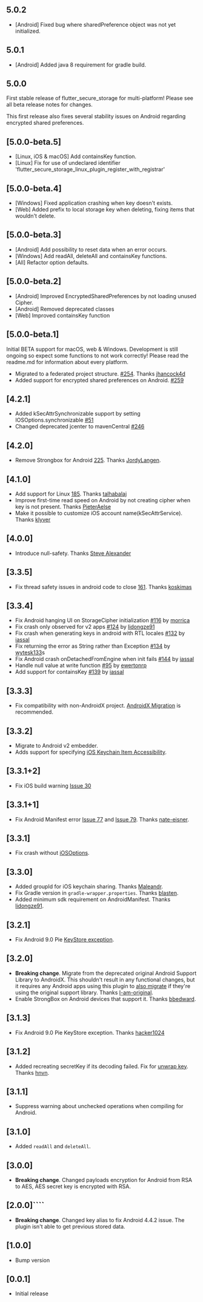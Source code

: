 ## 5.0.2
* [Android] Fixed bug where sharedPreference object was not yet initialized.

## 5.0.1
* [Android] Added java 8 requirement for gradle build.

## 5.0.0
First stable release of flutter_secure_storage for multi-platform!
Please see all beta release notes for changes.

This first release also fixes several stability issues on Android regarding encrypted shared 
preferences.

## [5.0.0-beta.5]
* [Linux, iOS & macOS] Add containsKey function.
* [Linux] Fix for use of undeclared identifier 'flutter_secure_storage_linux_plugin_register_with_registrar'

## [5.0.0-beta.4]
* [Windows] Fixed application crashing when key doesn't exists.
* [Web] Added prefix to local storage key when deleting, fixing items that wouldn't delete.

## [5.0.0-beta.3]
* [Android] Add possibility to reset data when an error occurs.
* [Windows] Add readAll, deleteAll and containsKey functions.
* [All] Refactor option defaults.

## [5.0.0-beta.2]
* [Android] Improved EncryptedSharedPreferences by not loading unused Cipher.
* [Android] Removed deprecated classes
* [Web] Improved containsKey function

## [5.0.0-beta.1]
Initial BETA support for macOS, web & Windows. Development is still ongoing so expect some functions to not work correctly!
Please read the readme.md for information about every platform.

* Migrated to a federated project structure. [#254](https://github.com/mogol/flutter_secure_storage/pull/257). Thanks [jhancock4d](https://github.com/jhancock4d)
* Added support for encrypted shared preferences on Android. [#259](https://github.com/mogol/flutter_secure_storage/pull/259)

## [4.2.1]
* Added kSecAttrSynchronizable support by setting IOSOptions.synchronizable  [#51](https://github.com/mogol/flutter_secure_storage/issues/51)
* Changed deprecated jcenter to mavenCentral [#246](https://github.com/mogol/flutter_secure_storage/pull/246)

## [4.2.0]
* Remove Strongbox for Android [225](https://github.com/mogol/flutter_secure_storage/pull/225). Thanks [JordyLangen](https://github.com/JordyLangen).
	
## [4.1.0]
* Add support for Linux [185](https://github.com/mogol/flutter_secure_storage/pull/185). Thanks [talhabalaj](https://github.com/talhabalaj)
* Improve first-time read speed on Android by not creating cipher when key is not present. Thanks [PieterAelse](https://github.com/PieterAelse)
* Make it possible to customize iOS account name(kSecAttrService). Thanks [klyver](https://github.com/klyver)

## [4.0.0]
* Introduce null-safety. Thanks [Steve Alexander](https://github.com/SteveAlexander)

## [3.3.5]
* Fix thread safety issues in android code to close [161](https://github.com/mogol/flutter_secure_storage/issues/161). Thanks [koskimas](https://github.com/koskimas)

## [3.3.4]
* Fix Android hanging UI on StorageCipher initialization [#116](https://github.com/mogol/flutter_secure_storage/issues/116) by [morrica](https://github.com/morrica)
* Fix crash only observed for v2 apps [#124](https://github.com/mogol/flutter_secure_storage/pull/124) by [lidongze91](https://github.com/lidongze91)
* Fix crash when generating keys in android with RTL locales [#132](https://github.com/mogol/flutter_secure_storage/pull/132) by [iassal](https://github.com/iassal)
* Fix returning the error as String rather than Exception [#134](https://github.com/mogol/flutter_secure_storage/issues/134) by [wytesk133](https://github.com/wytesk133)s
* Fix Android crash onDetachedFromEngine when init fails [#144](https://github.com/mogol/flutter_secure_storage/issues/144) by [iassal](https://github.com/iassal)
* Handle null value at write function [#95](https://github.com/mogol/flutter_secure_storage/issues/95) by [ewertonrp](https://github.com/ewertonrp)    
*  Add support for containsKey [#139](https://github.com/mogol/flutter_secure_storage/issues/139) by [iassal](https://github.com/iassal)    

## [3.3.3]
* Fix compatibility with non-AndroidX project. [AndroidX Migration](https://flutter.dev/docs/development/androidx-migration) is recommended.

## [3.3.2]
* Migrate to Android v2 embedder.
* Adds support for specifying [iOS Keychain Item Accessibility](https://developer.apple.com/documentation/security/keychain_services/keychain_items/restricting_keychain_item_accessibility?language=objc).

## [3.3.1+2]
* Fix iOS build warning [Issue 30](https://github.com/mogol/flutter_secure_storage/issues/30)

## [3.3.1+1]
* Fix Android Manifest error [Issue 77](https://github.com/mogol/flutter_secure_storage/issues/77) and [Issue 79](https://github.com/mogol/flutter_secure_storage/issues/79). Thanks [nate-eisner](https://github.com/nate-eisner).

## [3.3.1]
* Fix crash without [iOSOptions](https://github.com/mogol/flutter_secure_storage/issues/73).

## [3.3.0]
* Added groupId for iOS keychain sharing. Thanks [Maleandr](https://github.com/Maleandr). 
* Fix Gradle version in `gradle-wrapper.properties`. Thanks [blasten](https://github.com/blasten). 
* Added minimum sdk requirement on AndroidManifest. Thanks [lidongze91](https://github.com/lidongze91). 

## [3.2.1]
* Fix Android 9.0 Pie [KeyStore exception](https://github.com/mogol/flutter_secure_storage/issues/46). 

## [3.2.0]
* **Breaking change**. Migrate from the deprecated original Android Support Library to AndroidX. This shouldn't result in any functional changes, but it requires any Android apps using this plugin to [also migrate](https://developer.android.com/jetpack/androidx/migrate) if they're using the original support library. Thanks [I-am-original](https://github.com/I-am-original).
* Enable StrongBox on Android devices that support it. Thanks [bbedward](https://github.com/bbedward).

## [3.1.3]
* Fix Android 9.0 Pie KeyStore exception. Thanks [hacker1024](https://github.com/hacker1024)

## [3.1.2]
* Added recreating secretKey if its decoding failed. Fix for [unwrap key](https://github.com/mogol/flutter_secure_storage/issues/13). Thanks [hnvn](https://github.com/hnvn).

## [3.1.1]
* Suppress warning about unchecked operations when compiling for Android.

## [3.1.0]
* Added `readAll` and `deleteAll`.

## [3.0.0]
* **Breaking change**. Changed payloads encryption for Android from RSA to AES, AES secret key is encrypted with RSA. 

## [2.0.0]````
* **Breaking change**. Changed key alias to fix Android 4.4.2 issue. The plugin isn't able to get previous stored data. 

## [1.0.0]
* Bump version

## [0.0.1]

* Initial release
